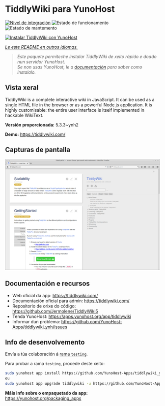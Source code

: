<!--
NOTA: Este README foi creado automáticamente por <https://github.com/YunoHost/apps/tree/master/tools/readme_generator>
NON debe editarse manualmente.
-->

# TiddlyWiki para YunoHost

[![Nivel de integración](https://dash.yunohost.org/integration/tiddlywiki.svg)](https://dash.yunohost.org/appci/app/tiddlywiki) ![Estado de funcionamento](https://ci-apps.yunohost.org/ci/badges/tiddlywiki.status.svg) ![Estado de mantemento](https://ci-apps.yunohost.org/ci/badges/tiddlywiki.maintain.svg)

[![Instalar TiddlyWiki con YunoHost](https://install-app.yunohost.org/install-with-yunohost.svg)](https://install-app.yunohost.org/?app=tiddlywiki)

*[Le este README en outros idiomas.](./ALL_README.md)*

> *Este paquete permíteche instalar TiddlyWiki de xeito rápido e doado nun servidor YunoHost.*  
> *Se non usas YunoHost, le a [documentación](https://yunohost.org/install) para saber como instalalo.*

## Vista xeral

TiddlyWiki is a complete interactive wiki in JavaScript. It can be used as a single HTML file in the browser or as a powerful Node.js application. It is highly customisable: the entire user interface is itself implemented in hackable WikiText.

**Versión proporcionada:** 5.3.3~ynh2

**Demo:** <https://tiddlywiki.com/>

## Capturas de pantalla

![Captura de pantalla de TiddlyWiki](./doc/screenshots/screenshot.png)

## Documentación e recursos

- Web oficial da app: <https://tiddlywiki.com/>
- Documentación oficial para admin: <https://tiddlywiki.com/>
- Repositorio de orixe do código: <https://github.com/Jermolene/TiddlyWiki5>
- Tenda YunoHost: <https://apps.yunohost.org/app/tiddlywiki>
- Informar dun problema: <https://github.com/YunoHost-Apps/tiddlywiki_ynh/issues>

## Info de desenvolvemento

Envía a túa colaboración á [rama `testing`](https://github.com/YunoHost-Apps/tiddlywiki_ynh/tree/testing).

Para probar a rama `testing`, procede deste xeito:

```bash
sudo yunohost app install https://github.com/YunoHost-Apps/tiddlywiki_ynh/tree/testing --debug
ou
sudo yunohost app upgrade tiddlywiki -u https://github.com/YunoHost-Apps/tiddlywiki_ynh/tree/testing --debug
```

**Máis info sobre o empaquetado da app:** <https://yunohost.org/packaging_apps>

